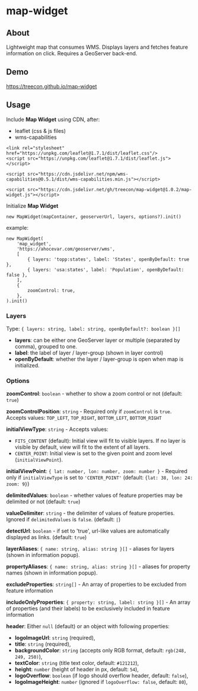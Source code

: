 # map-widget

## About

Lightweight map that consumes WMS. Displays layers and fetches feature information on click. Requires a GeoServer back-end.

## Demo

https://treecon.github.io/map-widget

## Usage

Include <b>Map Widget</b> using CDN, after:
- leaflet (css & js files)
- wms-capabilities

```
<link rel="stylesheet" href="https://unpkg.com/leaflet@1.7.1/dist/leaflet.css"/>
<script src="https://unpkg.com/leaflet@1.7.1/dist/leaflet.js"></script>

<script src="https://cdn.jsdelivr.net/npm/wms-capabilities@0.5.1/dist/wms-capabilities.min.js"></script>

<script src="https://cdn.jsdelivr.net/gh/treecon/map-widget@1.0.2/map-widget.js"></script>
```

Initialize <b>Map Widget</b>
```
new MapWidget(mapContainer, geoserverUrl, layers, options?).init()
```
example:
```
new MapWidget(
    'map_widget',
    'https://ahocevar.com/geoserver/wms', 
    [
        { layers: 'topp:states', label: 'States', openByDefault: true },
        { layers: 'usa:states', label: 'Population', openByDefault: false },
    ], 
    {
        zoomControl: true,
    },
).init()
```

### Layers

Type: `{ layers: string, label: string, openByDefault?: boolean }[]`

- <b>layers</b>: can be either one GeoServer layer or multiple (separated by comma), grouped to one.
- <b>label</b>: the label of layer / layer-group (shown in layer control)
- <b>openByDefault</b>: whether the layer / layer-group is open when map is initialized.

### Options

<b>zoomControl</b>: `boolean` - whether to show a zoom control or not (default: `true`)

<b>zoomControlPosition</b>: `string` - Required only if `zoomControl` is `true`. Accepts values: `TOP_LEFT`, `TOP_RIGHT`, `BOTTOM_LEFT`, `BOTTOM_RIGHT`

<b>initialViewType</b>: `string` - Accepts values:
- `FITS_CONTENT` (default): Initial view will fit to visible layers. If no layer is visible by default, view will fit to the extent of all layers.
- `CENTER_POINT`: Initial view is set to the given point and zoom level (`initialViewPoint`).

<b>initialViewPoint</b>: `{ lat: number, lon: number, zoom: number }` - Required only if `initialViewType` is set to `'CENTER_POINT'` (default: `{lat: 38, lon: 24: zoom: 9}`)

<b>delimitedValues</b>: `boolean` - whether values of feature properties may be delimited or not (default: `true`)

<b>valueDelimiter</b>: `string` - the delimiter of values of feature properties. Ignored if `delimitedValues` is `false`. (default: `|`)

<b>detectUrl</b>: `boolean` - if set to 'true', url-like values are automatically displayed as links. (default: `true`)

<b>layerAliases</b>: `{ name: string, alias: string }[]` - aliases for layers (shown in information popup). 

<b>propertyAliases</b>: `{ name: string, alias: string }[]` - aliases for property names (shown in information popup).

<b>excludeProperties</b>: `string[]` - An array of properties to be excluded from feature information

<b>includeOnlyProperties</b>: `{ property: string, label: string }[]` - An array of properties (and their labels) to be exclusively included in feature information

<b>header</b>: Either `null` (default) or an object with following properties:
- <b>logoImageUrl</b>: `string` (required),
- <b>title</b>: `string` (required),
- <b>backgroundColor</b>: `string` (accepts only RGB format, default: `rgb(248, 249, 250)`),
- <b>textColor</b>: `string` (title text color, default: `#121212`),
- <b>height</b>: `number` (height of header in px, default: `54`),
- <b>logoOverflow</b>: `boolean` (if logo should overflow header, default: `false`),
- <b>logoImageHeight</b>: `number` (ignored if `logoOverflow: false`, default: `80`),
